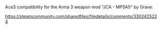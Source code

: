 Ace3 compatibility for the Arma 3 weapon mod "JCA - MP5A5" by Grave:

https://steamcommunity.com/sharedfiles/filedetails/comments/3302425224
